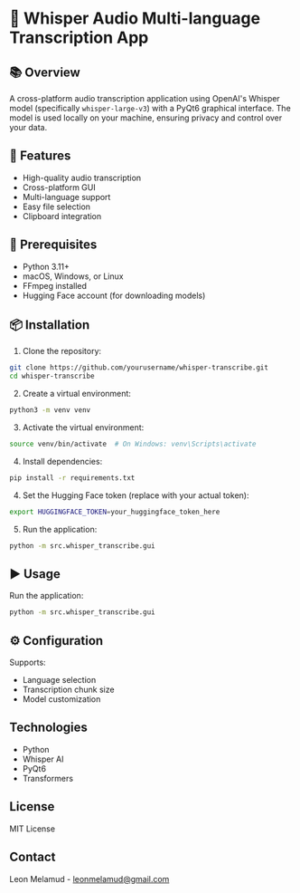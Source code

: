 # 🎤 Whisper Audio Multi-language Transcription App

## 📚 Overview

A cross-platform audio transcription application using OpenAI's Whisper model (specifically `whisper-large-v3`) with a PyQt6 graphical interface. The model is used locally on your machine, ensuring privacy and control over your data.

## 🚀 Features

- High-quality audio transcription
- Cross-platform GUI
- Multi-language support
- Easy file selection
- Clipboard integration

## 🔧 Prerequisites

- Python 3.11+
- macOS, Windows, or Linux
- FFmpeg installed
- Hugging Face account (for downloading models)

## 📦 Installation

1. Clone the repository:
```bash
git clone https://github.com/yourusername/whisper-transcribe.git
cd whisper-transcribe
```

2. Create a virtual environment:
```bash
python3 -m venv venv
```

3. Activate the virtual environment:
```bash
source venv/bin/activate  # On Windows: venv\Scripts\activate
```

4. Install dependencies:
```bash
pip install -r requirements.txt
```

4. Set the Hugging Face token (replace with your actual token):
```bash
export HUGGINGFACE_TOKEN=your_huggingface_token_here
```

5. Run the application:
```bash
python -m src.whisper_transcribe.gui
```

## ▶️ Usage

Run the application:
```bash
python -m src.whisper_transcribe.gui
```

## ⚙️ Configuration

Supports:
- Language selection
- Transcription chunk size
- Model customization

## Technologies

- Python
- Whisper AI
- PyQt6
- Transformers

## License

MIT License

## Contact

Leon Melamud - leonmelamud@gmail.com
